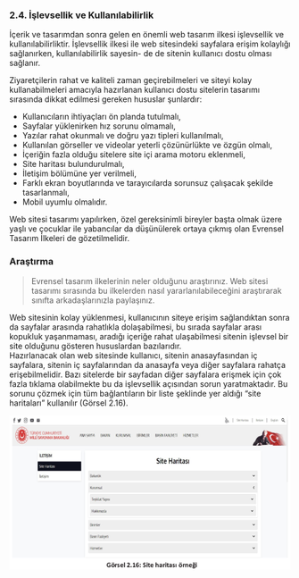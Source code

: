 ### 2.4. İşlevsellik ve Kullanılabilirlik
İçerik ve tasarımdan sonra gelen en önemli web tasarım ilkesi işlevsellik ve kullanılabilirliktir.
İşlevsellik ilkesi ile web sitesindeki sayfalara erişim kolaylığı sağlanırken, kullanılabilirlik sayesin-
de de sitenin kullanıcı dostu olması sağlanır.

Ziyaretçilerin rahat ve kaliteli zaman geçirebilmeleri ve siteyi kolay kullanabilmeleri amacıyla
hazırlanan kullanıcı dostu sitelerin tasarımı sırasında dikkat edilmesi gereken hususlar şunlardır:
- Kullanıcıların ihtiyaçları ön planda tutulmalı,
- Sayfalar yüklenirken hız sorunu olmamalı,
- Yazılar rahat okunmalı ve doğru yazı tipleri kullanılmalı,
- Kullanılan görseller ve videolar yeterli çözünürlükte ve özgün olmalı,
- İçeriğin fazla olduğu sitelere site içi arama motoru eklenmeli,
- Site haritası bulundurulmalı,
- İletişim bölümüne yer verilmeli,
- Farklı ekran boyutlarında ve tarayıcılarda sorunsuz çalışacak şekilde tasarlanmalı,
- Mobil uyumlu olmalıdır.

Web sitesi tasarımı yapılırken, özel gereksinimli bireyler başta olmak üzere yaşlı ve çocuklar ile
yabancılar da düşünülerek ortaya çıkmış olan Evrensel Tasarım İlkeleri de gözetilmelidir.

### Araştırma

>Evrensel tasarım ilkelerinin neler olduğunu araştırınız. Web sitesi tasarımı sırasında
bu ilkelerden nasıl yararlanılabileceğini araştırarak sınıfta arkadaşlarınızla paylaşınız.

Web sitesinin kolay yüklenmesi, kullanıcının siteye erişim sağlandıktan sonra da sayfalar arasında rahatlıkla dolaşabilmesi, bu sırada sayfalar arası kopukluk yaşanmaması, aradığı içeriğe rahat ulaşabilmesi sitenin işlevsel bir site olduğunu gösteren hususlardan bazılarıdır.\
Hazırlanacak olan web sitesinde kullanıcı, sitenin anasayfasından iç sayfalara, sitenin iç sayfalarından da anasayfa veya diğer sayfalara rahatça erişebilmelidir. Bazı sitelerde bir sayfadan diğer sayfalara erişmek için çok fazla tıklama olabilmekte bu da işlevsellik açısından sorun yaratmaktadır. Bu sorunu çözmek için tüm bağlantıların bir liste şeklinde yer aldığı “site haritaları” kullanılır (Görsel 2.16).

![](./images/Site%20haritas%C4%B1%20%C3%B6rne%C4%9Fi.png)
